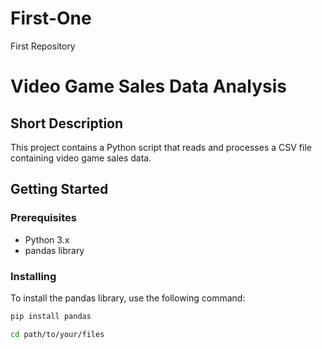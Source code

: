 # First-One
First Repository
# Video Game Sales Data Analysis

## Short Description
This project contains a Python script that reads and processes a CSV file containing video game sales data.

## Getting Started

### Prerequisites
- Python 3.x
- pandas library

### Installing
To install the pandas library, use the following command:
```bash
pip install pandas

cd path/to/your/files


